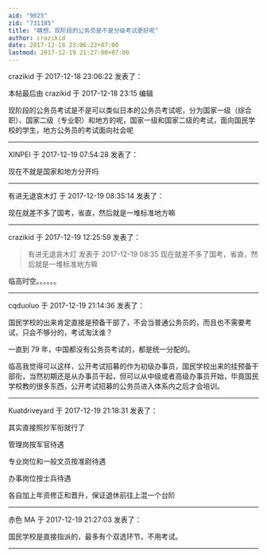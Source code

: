 ```yaml
---
aid: "9025"
zid: "731185"
title: "瞎想，现阶段的公务员是不是分级考试更好呢"
author: crazikid
date: 2017-12-18 23:06:22+07:00
lastmod: 2017-12-19 21:27:00+07:00
---
```


crazikid 于 2017-12-18 23:06:22 发表了：

本帖最后由 crazikid 于 2017-12-18 23:15 编辑

现阶段的公务员考试是不是可以类似日本的公务员考试呢，分为国家一级（综合职）、国家二级（专业职）和地方的呢，国家一级和国家二级的考试，面向国民学校的学生，地方公务员的考试面向社会呢

---

XINPEI 于 2017-12-19 07:54:28 发表了：

现在不就是国家和地方分开吗

---

有进无退哀木灯 于 2017-12-19 08:35:14 发表了：

现在就差不多了国考，省直，然后就是一堆标准地方嘛

---

crazikid 于 2017-12-19 12:25:59 发表了：

> 有进无退哀木灯 发表于 2017-12-19 08:35 现在就差不多了国考，省直，然后就是一堆标准地方嘛

临高时空。。。。。。

---

cqduoluo 于 2017-12-19 21:14:36 发表了：

国民学校的出来肯定直接是预备干部了，不会当普通公务员的，而且也不需要考试，只会不够分的，考试淘汰谁？

一直到 79 年，中国都没有公务员考试的，都是统一分配的。

临高我觉得可以这样，公开考试招募的作为初级办事员，国民学校出来的挂预备干部衔，当然初期还是从办事员干起，但可以从中级或者高级办事员开始，毕竟国民学校教的很多东西，公开考试招募的公务员进入体系内之后才会培训。

---

Kuatdriveyard 于 2017-12-19 21:18:31 发表了：

其实直接照抄军衔就行了

管理岗按军官待遇

专业岗位和一般文员按准尉待遇

办事岗位按士兵待遇

各自加上年资修正和晋升，保证退休前往上混一个台阶

---

赤色 MA 于 2017-12-19 21:27:03 发表了：

国民学校是直接指派的，最多有个双选环节，不用考试。

---
